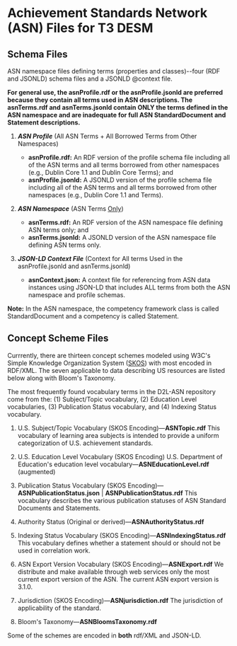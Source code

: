 # Achievement Standards Network (ASN) Files for T3 DESM

## Schema Files

ASN namespace files defining terms (properties and classes)--four (RDF and JSONLD) schema files and a JSONLD @context file. 

**For general use, the asnProfile.rdf or the asnProfile.jsonld are preferred because they contain all terms used in ASN descriptions. The asnTerms.rdf and asnTerms.jsonld contain ONLY the terms defined in the ASN namespace and are inadequate for full ASN StandardDocument and Statement descriptions.**

1. ***ASN Profile*** (All ASN Terms + All Borrowed Terms from Other Namespaces)
   - **asnProfile.rdf:** An RDF version of the profile schema file including all of the ASN terms and all terms borrowed from other namespaces (e.g., Dublin Core 1.1 and Dublin Core Terms); and
   - **asnProfile.jsonld:** A JSONLD version of the profile schema file including all of the ASN terms and all terms borrowed from other namespaces (e.g., Dublin Core 1.1 and Terms).
   
1. ***ASN Namespace*** (ASN Terms <u>Only</u>)
   - **asnTerms.rdf:** An RDF version of the ASN namespace file defining ASN terms only; and
   - **asnTerms.jsonld:** A JSONLD version of the ASN namespace file defining ASN terms only. 

1. ***JSON-LD Context File*** (Context for All terms Used in the asnProfile.jsonld and asnTerms.jsonld)
   - **asnContext.json:** A context file for referencing from ASN data instances using JSON-LD that includes ALL terms from both the ASN namespace and profile schemas.

**Note:** In the ASN namespace, the competency framework class is called StandardDocument and a competency is called Statement.

## Concept Scheme Files

Currrently, there are thirteen concept schemes modeled using W3C's Simple Knowledge Organization System ([SKOS](http://www.w3.org/2004/02/skos/core#)) with most encoded in RDF/XML. The seven applicable to data describing US resources are listed below along with Bloom's Taxonomy.

The most frequently found vocabulary terms in the D2L-ASN repository come from the: (1) Subject/Topic vocabulary, (2) Education Level vocabularies, (3) Publication Status vocabulary, and (4) Indexing Status vocabulary.

1. U.S. Subject/Topic Vocabulary (SKOS Encoding)—**ASNTopic.rdf**
This vocabulary of learning area subjects is intended to provide a uniform categorization of U.S. achievement standards.

1. U.S. Education Level Vocabulary (SKOS Encoding) U.S. Department of Education's education level vocabulary—**ASNEducationLevel.rdf** (augmented)

1. Publication Status Vocabulary (SKOS Encoding)—**ASNPublicationStatus.json** | **ASNPublicationStatus.rdf**
This vocabulary describes the various publication statuses of ASN Standard Documents and Statements.

1. Authority Status (Original or derived)—**ASNAuthorityStatus.rdf**

1. Indexing Status Vocabulary (SKOS Encoding)—**ASNIndexingStatus.rdf**
This vocabulary defines whether a statement should or should not be used in correlation work.

1. ASN Export Version Vocabulary (SKOS Encoding)—**ASNExport.rdf**
We distribute and make available through web services only the most current export version of the ASN. The current ASN export version is 3.1.0.

1. Jurisdiction (SKOS Encoding)—**ASNjurisdiction.rdf**
The jurisdiction of applicability of the standard.

1. Bloom's Taxonomy—**ASNBloomsTaxonomy.rdf**

Some of the schemes are encoded in **both** rdf/XML and JSON-LD. 
